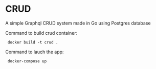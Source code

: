 # CRUD
A simple Graphql CRUD system made in Go using Postgres database

Command to build crud container:

``` docker build -t crud .```

Command to lauch the app:

``` docker-compose up```
